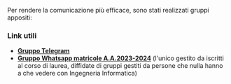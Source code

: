 Per rendere la comunicazione più efficace, sono stati realizzati gruppi appositi:

### Link utili
- **[ Gruppo Telegram](https://kutt.it/inginf1)**
- **[ Gruppo Whatsapp matricole A.A.2023-2024](https://chat.whatsapp.com/DHzy8yMZ7ID4maerImnUTA)** (l'unico gestito da iscritti al corso di laurea, diffidate di gruppi gestiti da persone che nulla hanno a che vedere con Ingegneria Informatica)
